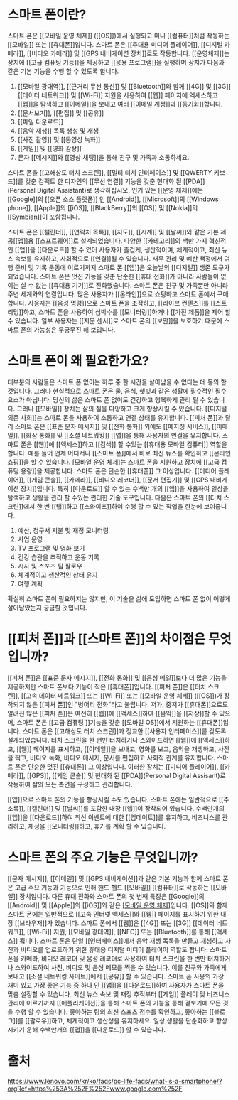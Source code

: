 # 스마트 폰이란?
스마트 폰은 [[모바일 운영 체제]] ([[OS]])에서 실행되고 미니 [[컴퓨터]]처럼 작동하는 [[모바일]] 또는 [[휴대폰]]입니다.
스마트 폰은 [[휴대용 미디어 플레이어]], [[디지털 카메라]], [[비디오 카메라]] 및 [[GPS 내비게이션 장치]]로도 작동합니다.
[[운영체제]]는 장치에 [[고급 컴퓨팅 기능]]을 제공하고 [[응용 프로그램]]을 실행하며 장치가 다음과 같은 기본 기능을 수행 할 수 있도록 합니다.
1. [[모바일 광대역]], [[근거리 무선 통신]] 및 [[Bluetooth]]와 함께 [[4G]] 및 [[3G]] [[데이터 네트워크]] 및 [[Wi-Fi]] 지원을 사용하여 [[웹]] 페이지에 엑세스하고 [[웹]]을 탐색하고 [[이메일]]을 보내고 여러 [[이메일 계정]]과 [[동기화]]합니다.
2. [[문서보기]], [[편집]] 및 [[공유]]
3. [[파일 다운로드]]
4. [[음악 재생]] 목록 생성 및 재생
5. [[사진 촬영]] 및 [[동영상 녹화]]
6. [[게임]] 및 [[영화 감상]]
7. 문자 [[메시지]]와 [[영상 채팅]]을 통해 친구 및 가족과 소통하세요.

스마트 폰을 [[고해상도 터치 스크린]], [[멀티 터치 인터페이스]] 및 [[QWERTY 키보드]]를 갖춘 컴팩트 한 디자인의 [[무선 연결]] 기능을 갖춘 현대화 된 [[PDA]](Personal Digital Assistant)로 생각하십시오. 인기 있는 [[운영 체제]]에는 [[Google]]의 [[오픈 소스 플랫폼]] 인 [[Android]], [[Microsoft]]의 [[Windows phone]], [[Apple]]의 [[iOS]], [[BlackBerry]]의 [[OS]] 및 [[Nokia]]의 [[Symbian]]이 포함됩니다.

스마트 폰은 [[캘린더]], [[연락처 목록]], [[지도]], [[시계]] 및 [[날씨]]와 같은 기본 제공[[앱]]용 [[소프트웨어]]로 설계되었습니다.
다양한 [[카테고리]]의 백만 가지 혁신적인 [[앱]]을 [[다운로드]] 할 수 있어 사용자가 즐겁게, 생산적이며, 체계적이고, 최신 뉴스 속보를 유지하고, 사회적으로 [[연결]]될 수 있습니다.
재무 관리 및 예산 책정에서 여행 준비 및 기록 운동에 이르기까지 스마트 폰 [[앱]]은 오늘날의 [[디지털]] 생존 도구가 되었습니다.
스마트 폰은 멋진 기능을 갖춘 단순한 [[휴대 전화]]가 아니라 사람들이 없이는 살 수 없는 [[휴대용 기기]]로 진화했습니다.
스마트 폰은 친구 및 가족뿐만 아니라 주변 세계와의 연결입니다.
많은 사용자가 [[온라인]]으로 쇼핑하고 스마트 폰에서 구매합니다.
사용자는 [[음성 명령]]으로 스마트 폰을 조작하고, [[라이브 컨텐츠]]를 [[스트리밍]]하고, 스마트 폰을 사용하여 심박수를 [[모니터링]]하거나 [[가전 제품]]을 제어 할 수 있습니다.
일부 사용자는 [[지문 센서]]로 스마트 폰의 [[보안]]을 보호하기 때문에 스마트 폰의 가능성은 무궁무진 해 보입니다.
# 스마트 폰이 왜 필요한가요?
대부분의 사람들은 스마트 폰 없이는 하루 중 한 시간을 살아남을 수 없다는 데 동의 할 것입니다.
그러나 현실적으로 스마트 폰은 물, 음식, 햇빛과 같은 생활에 필수적인 필수 요소가 아닙니다.
당신의 삶은 스마트 폰 없이도 건강하고 행복하게 관리 될 수 있습니다.
그러나 [[모바일]] 장치는 삶의 질을 다양하고 크게 향상시킬 수 있습니다.
[[디지털 의존 사회]]는 스마트 폰을 사용하여 소통하고 연결 상태를 유지합니다.
[[피처 폰]]과 달리 스마트 폰은 [[표준 문자 메시지]] 및 [[전화 통화]] 외에도 [[메지징 서비스]], [[이메일]], [[화상 통화]] 및 [[소셜 네트워킹]] [[앱]]을 통해 사용자의 연결을 유지합니다.
스마트 폰은 [[웹]]에 [[액세스]]하고 [[검색]] 할 수있는 [[휴대용 모바일 컴퓨터]] 역할을 합니다.
예를 들어 언제 어디서나 [[스마트 폰]]에서 바로 최신 뉴스를 확인하고 [[온라인 쇼핑]]을 할 수 있습니다.
[[모바일 운영 체제]]([[OS]])는 스마트 폰을 지원하고 장치에 [[고급 컴퓨팅 용량]]을 제공합니다.
스마트 폰은 단순한 [[휴대폰]] 그 이상입니다.
[[미디어 플레이어]], [[게임 콘솔]], [[카메라]], [[비디오 레코더]], [[문서 편집기]] 및 [[GPS 내비게이션 장치]]입니다.
특히 [[다운로드]] 할 수 있는 수백만 개의 [[앱]]을 사용하여 일상을 탐색하고 생활을 관리 할 수있는 편리한 기술 도구입니다.
다음은 스마트 폰의 [[터치 스크린]]에서 한 번 [[탭]]하고 [[스와이프]]하여 수행 할 수 있는 작업을 한눈에 보여줍니다.
1. 예산, 청구서 지불 및 재정 모니터링
2. 사업 운영
3. TV 프로그램 및 영화 보기
4. 건강 습관을 추적하고 운동 기록
5. 시사 및 스포츠 팀 팔로우
6. 체계적이고 생산적인 상태 유지
7. 여행 계획

확실히 스마트 폰이 필요하지는 않지만, 이 기술을 삶에 도입하면 스마트 폰 없이 어떻게 살아남았는지 궁금할 것입니다.
# [[피처 폰]]과 [[스마트 폰]]의 차이점은 무엇입니까?
[[피처 폰]]은 [[표준 문자 메시지]], [[전화 통화]] 및 [[음성 메일]]보다 더 많은 기능을 제공하지만 스마트 폰보다 기능이 적은 [[휴대폰]]입니다.
[[피처 폰]]은 [[터치 스크린]], [[고속 데이터 네트워크]] 또는 [[Wi-Fi]] 또는 [[모바일 운영 체제]] ([[OS]])가 장착되지 않은 [[피처 폰]]인 "벙어리 전화"라고 불립니다.
저가, 중저가 [[휴대폰]]으로도 알려진 많은 [[피처 폰]]은 여전히 [[웹]]에 [[액세스]]하여 [[음악]]을 [[저장]]할 수 있으며, 스마트 폰은 [[고급 컴퓨팅 ]]기능을 갖춘 [[모바일 OS]]에서 지원하는 [[휴대폰]]입니다.
스마트 폰은 [[고해상도 터치 스크린]]과 정교한 [[사용자 인터페이스]]를 갖도록 설계되었습니다.
터치 스크린을 한 번만 터치하거나 스와이프하면 [[웹]]에 [[액세스]]하고, [[웹]] 페이지를 표시하고, [[이메일]]을 보내고, 영화를 보고, 음악을 재생하고, 사진을 찍고, 비디오 녹화, 비디오 메시지, 문서를 편집하고 사회적 관계를 유지합니다.
스마트 폰은 단순한 멋진 [[휴대폰]] 그 이상입니다.
이러한 장치는 [[미디어 플레이어]], [[카메라]], [[GPS]], [[게임 콘솔]] 및 현대화 된 [[PDA]](Personal Digital Assisant)로 작동하여 삶의 모든 측면을 구성하고 관리합니다.

[[앱]]으로 스마트 폰의 기능을 향상시킬 수도 있습니다.
스마트 폰에는 일반적으로 [[주소록]], [[캘린더]] 및 [[날씨]]를 포함한 내장 [[앱]]이 장착되어 있습니다.
수백만개의 [[앱]]을 [[다운로드]]하여 최신 이벤트에 대한 [[업데이트]]를 유지하고, 비즈니스를 관리하고, 재정을 [[모니터링]]하고, 휴가를 계획 할 수 있습니다.
# 스마트 폰의 주요 기능은 무엇입니까?
[[문자 메시지]], [[이메일]] 및 [[GPS 내비게이션]]과 같은 기본 기능과 함께 스마트 폰은 고급 주요 기능과 기능으로 인해 핸드 헬드 [[모바일]] [[컴퓨터]]로 작동하는 [[모바일]] 장치입니다.
다른 휴대 전화와 스마트 폰의 첫 번째 특징은 [[Google]]의 [[Android]] 및 [[Apple]]의 [[iOS]]와 같은 [[모바일 운영 체제]]([[OS]])입니다.
[[OS]]와 함께 스마트 폰에는 일반적으로 [[고속 인터넷 액세스]]와 [[웹]] 페이지를 표시하기 위한 내장 [[브라우저]]가 있습니다.
스마트 폰에서 [[웹]]은 [[4G]] 또는 [[3G]] [[데이터 네트워크]], [[Wi-Fi]] 지원, [[모바일 광대역]], [[NFC]] 또는 [[Bluetooth]]를 통해 [[액세스]] 됩니다.
스마트 폰은 단일 [[인터페이스]]에서 음악 재생 목록을 만들고 재생하고 사진과 비디오를 업로드하기 위한 휴대용 디지털 미디어 플레이어 역할도 합니다.
스마트 폰을 카메라, 비디오 레코더 및 음성 레코더로 사용하여 터치 스크린을 한 번만 터치하거나 스와이프하여 사진, 비디오 및 음성 메모를 찍을 수 있습니다.
이를 친구와 가족에게 보내고 [[소셜 네트워킹 사이트]]에서 [[공유]] 할 수 있습니다.
스마트 폰 사용의 가장 재미 있고 가장 좋은 기능 중 하나 인 [[앱]]을 [[다운로드]]하여 사용자가 스마트 폰을 맞춤 설정할 수 있습니다.
최신 뉴스 속보 및 재정 추적부터 [[게임]] 플레이 및 비즈니스 관리에 이르기까지 [[애플리케이션]]을 통해 스마트 폰의 기능을 통해 겉보기에 모든 것을 수행 할 수 있습니다.
좋아하는 팀의 최신 스포츠 점수를 확인하고, 좋아하는 [[블로그]]를 [[팔로우]]하고, 체계적이고 생산성을 유지하세요.
일상 생활을 단순화하고 향상시키기 운해 수백만개의 [[앱]]을 [[다운로드]] 할 수 있습니다.
# 출처
https://www.lenovo.com/kr/ko/faqs/pc-life-faqs/what-is-a-smartphone/?orgRef=https%253A%252F%252Fwww.google.com%252F
